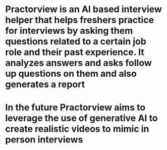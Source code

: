 # Practorview is an AI based interview helper that helps freshers practice for interviews by asking them questions related to a certain job role and their past experience. It analyzes answers and asks follow up questions on them and also generates a report

# In the future Practorview aims to leverage the use of generative AI to create realistic videos to mimic in person interviews
